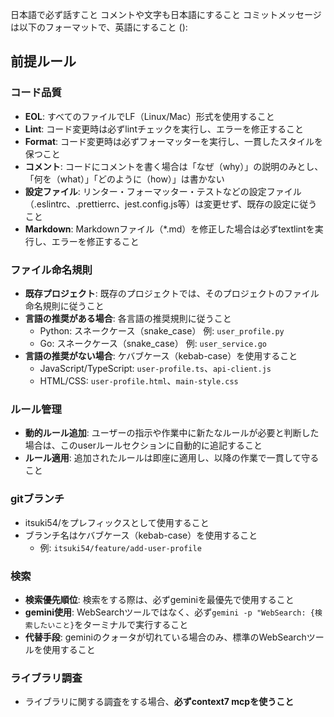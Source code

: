 日本語で必ず話すこと
コメントや文字も日本語にすること
コミットメッセージは以下のフォーマットで、英語にすること
<type>(<scope>): <subject>

## 前提ルール

### コード品質

- **EOL**: すべてのファイルでLF（Linux/Mac）形式を使用すること
- **Lint**: コード変更時は必ずlintチェックを実行し、エラーを修正すること
- **Format**: コード変更時は必ずフォーマッターを実行し、一貫したスタイルを保つこと
- **コメント**: コードにコメントを書く場合は「なぜ（why）」の説明のみとし、「何を（what）」「どのように（how）」は書かない
- **設定ファイル**: リンター・フォーマッター・テストなどの設定ファイル（.eslintrc、.prettierrc、jest.config.js等）は変更せず、既存の設定に従うこと
- **Markdown**: Markdownファイル（\*.md）を修正した場合は必ずtextlintを実行し、エラーを修正すること

### ファイル命名規則

- **既存プロジェクト**: 既存のプロジェクトでは、そのプロジェクトのファイル命名規則に従うこと
- **言語の推奨がある場合**: 各言語の推奨規則に従うこと
  - Python: スネークケース（snake_case） 例: `user_profile.py`
  - Go: スネークケース（snake_case） 例: `user_service.go`
- **言語の推奨がない場合**: ケバブケース（kebab-case）を使用すること
  - JavaScript/TypeScript: `user-profile.ts`、`api-client.js`
  - HTML/CSS: `user-profile.html`、`main-style.css`

### ルール管理

- **動的ルール追加**: ユーザーの指示や作業中に新たなルールが必要と判断した場合は、このuserルールセクションに自動的に追記すること
- **ルール適用**: 追加されたルールは即座に適用し、以降の作業で一貫して守ること

### gitブランチ

- itsuki54/をプレフィックスとして使用すること
- ブランチ名はケバブケース（kebab-case）を使用すること
  - 例: `itsuki54/feature/add-user-profile`

### 検索

- **検索優先順位**: 検索をする際は、必ずgeminiを最優先で使用すること
- **gemini使用**: WebSearchツールではなく、必ず`gemini -p "WebSearch: {検索したいこと}`をターミナルで実行すること
- **代替手段**: geminiのクォータが切れている場合のみ、標準のWebSearchツールを使用すること

### ライブラリ調査

- ライブラリに関する調査をする場合、**必ずcontext7 mcpを使うこと**
